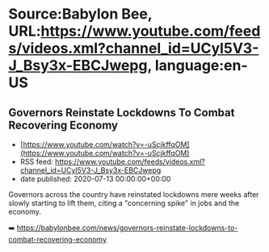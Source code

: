 # Source:Babylon Bee, URL:https://www.youtube.com/feeds/videos.xml?channel_id=UCyl5V3-J_Bsy3x-EBCJwepg, language:en-US

## Governors Reinstate Lockdowns To Combat Recovering Economy
 - [https://www.youtube.com/watch?v=-uScjkffqOM](https://www.youtube.com/watch?v=-uScjkffqOM)
 - RSS feed: https://www.youtube.com/feeds/videos.xml?channel_id=UCyl5V3-J_Bsy3x-EBCJwepg
 - date published: 2020-07-13 00:00:00+00:00

Governors across the country have reinstated lockdowns mere weeks after slowly starting to lift them, citing a "concerning spike" in jobs and the economy.

➡️ https://babylonbee.com/news/governors-reinstate-lockdowns-to-combat-recovering-economy

